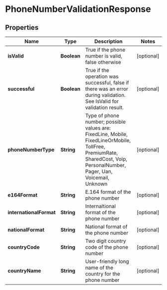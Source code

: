 
# PhoneNumberValidationResponse

## Properties
Name | Type | Description | Notes
------------ | ------------- | ------------- | -------------
**isValid** | **Boolean** | True if the phone number is valid, false otherwise |  [optional]
**successful** | **Boolean** | True if the operation was successful, false if there was an error during validation.  See IsValid for validation result. |  [optional]
**phoneNumberType** | **String** | Type of phone number; possible values are: FixedLine, Mobile, FixedLineOrMobile, TollFree, PremiumRate,   SharedCost, Voip, PersonalNumber, Pager, Uan, Voicemail, Unknown |  [optional]
**e164Format** | **String** | E.164 format of the phone number |  [optional]
**internationalFormat** | **String** | Internaltional format of the phone number |  [optional]
**nationalFormat** | **String** | National format of the phone number |  [optional]
**countryCode** | **String** | Two digit country code of the phone number |  [optional]
**countryName** | **String** | User-friendly long name of the country for the phone number |  [optional]



